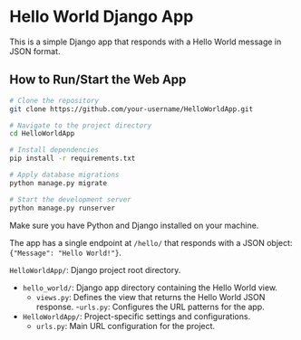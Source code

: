 # Hello World Django App

This is a simple Django app that responds with a Hello World message in JSON format.

## How to Run/Start the Web App

```bash
# Clone the repository
git clone https://github.com/your-username/HelloWorldApp.git

# Navigate to the project directory
cd HelloWorldApp

# Install dependencies
pip install -r requirements.txt

# Apply database migrations
python manage.py migrate

# Start the development server
python manage.py runserver
```

Make sure you have Python and Django installed on your machine.

The app has a single endpoint at `/hello/` that responds with a JSON object: `{"Message": "Hello World!"}`.

`HelloWorldApp/`: Django project root directory.
- `hello_world/`: Django app directory containing the Hello World view.
  - `views.py`: Defines the view that returns the Hello World JSON response.
  -`urls.py`: Configures the URL patterns for the app.
- `HelloWorldApp/`: Project-specific settings and configurations.
  - `urls.py`: Main URL configuration for the project.
